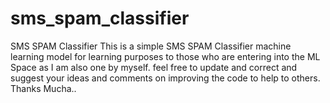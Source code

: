 # sms_spam_classifier
SMS SPAM Classifier
This is a simple SMS SPAM Classifier machine learning model for learning purposes to those who are entering into the ML Space as I am also one by myself.
feel free to update and correct and suggest your ideas and comments on improving the code to help to others.
Thanks
Mucha..
